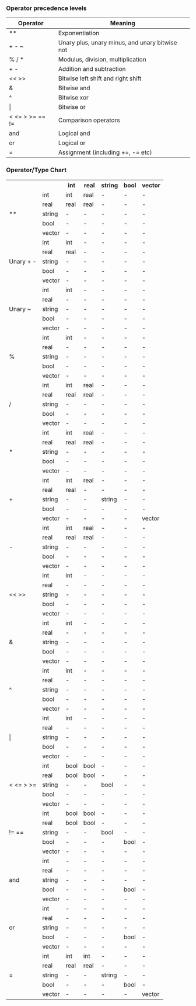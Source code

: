 ### Operator precedence levels

Operator           | Meaning
-------------------|---------
**                 | Exponentiation
+ - ~              | Unary plus, unary minus, and unary bitwise not
% / *              | Modulus, division, multiplication
+ -                | Addition and subtraction
<< >>              | Bitwise left shift and right shift
&                  | Bitwise and
^                  | Bitwise xor
&#124;             | Bitwise or
< <= > >= == !=    | Comparison operators
and                | Logical and
or                 | Logical or
=                  | Assignment (including +=, -= etc)

### Operator/Type Chart



<table>
<tr><th>&nbsp;</th><th>&nbsp;</th><th>int</th><th>real</th><th>string</th><th>bool</th><th>vector</th></tr>
<tr><td rowspan="5">**</td><td>int</td><td>int</td><td>real</td><td>-</td><td>-</td><td>-</td></tr>
<tr><td>real</td><td>real</td><td>real</td><td>-</td><td>-</td><td>-</td></tr>
<tr><td>string</td><td>-</td><td>-</td><td>-</td><td>-</td><td>-</td></tr>
<tr><td>bool</td><td>-</td><td>-</td><td>-</td><td>-</td><td>-</td></tr>
<tr><td>vector</td><td>-</td><td>-</td><td>-</td><td>-</td><td>-</td></tr>
<tr><td rowspan="5">Unary + -</td><td>int</td><td>int</td><td>-</td><td>-</td><td>-</td><td>-</td></tr>
<tr><td>real</td><td>real</td><td>-</td><td>-</td><td>-</td><td>-</td></tr>
<tr><td>string</td><td>-</td><td>-</td><td>-</td><td>-</td><td>-</td></tr>
<tr><td>bool</td><td>-</td><td>-</td><td>-</td><td>-</td><td>-</td></tr>
<tr><td>vector</td><td>-</td><td>-</td><td>-</td><td>-</td><td>-</td></tr>
<tr><td rowspan="5">Unary ~</td><td>int</td><td>int</td><td>-</td><td>-</td><td>-</td><td>-</td></tr>
<tr><td>real</td><td>-</td><td>-</td><td>-</td><td>-</td><td>-</td></tr>
<tr><td>string</td><td>-</td><td>-</td><td>-</td><td>-</td><td>-</td></tr>
<tr><td>bool</td><td>-</td><td>-</td><td>-</td><td>-</td><td>-</td></tr>
<tr><td>vector</td><td>-</td><td>-</td><td>-</td><td>-</td><td>-</td></tr>
<tr><td rowspan="5">%</td><td>int</td><td>int</td><td>-</td><td>-</td><td>-</td><td>-</td></tr>
<tr><td>real</td><td>-</td><td>-</td><td>-</td><td>-</td><td>-</td></tr>
<tr><td>string</td><td>-</td><td>-</td><td>-</td><td>-</td><td>-</td></tr>
<tr><td>bool</td><td>-</td><td>-</td><td>-</td><td>-</td><td>-</td></tr>
<tr><td>vector</td><td>-</td><td>-</td><td>-</td><td>-</td><td>-</td></tr>
<tr><td rowspan="5">/</td><td>int</td><td>int</td><td>real</td><td>-</td><td>-</td><td>-</td></tr>
<tr><td>real</td><td>real</td><td>real</td><td>-</td><td>-</td><td>-</td></tr>
<tr><td>string</td><td>-</td><td>-</td><td>-</td><td>-</td><td>-</td></tr>
<tr><td>bool</td><td>-</td><td>-</td><td>-</td><td>-</td><td>-</td></tr>
<tr><td>vector</td><td>-</td><td>-</td><td>-</td><td>-</td><td>-</td></tr>
<tr><td rowspan="5">*</td><td>int</td><td>int</td><td>real</td><td>-</td><td>-</td><td>-</td></tr>
<tr><td>real</td><td>real</td><td>real</td><td>-</td><td>-</td><td>-</td></tr>
<tr><td>string</td><td>-</td><td>-</td><td>-</td><td>-</td><td>-</td></tr>
<tr><td>bool</td><td>-</td><td>-</td><td>-</td><td>-</td><td>-</td></tr>
<tr><td>vector</td><td>-</td><td>-</td><td>-</td><td>-</td><td>-</td></tr>
<tr><td rowspan="5">+</td><td>int</td><td>int</td><td>real</td><td>-</td><td>-</td><td>-</td></tr>
<tr><td>real</td><td>real</td><td>-</td><td>-</td><td>-</td><td>-</td></tr>
<tr><td>string</td><td>-</td><td>-</td><td>string</td><td>-</td><td>-</td></tr>
<tr><td>bool</td><td>-</td><td>-</td><td>-</td><td>-</td><td>-</td></tr>
<tr><td>vector</td><td>-</td><td>-</td><td>-</td><td>-</td><td>vector</td></tr>
<tr><td rowspan="5">-</td><td>int</td><td>int</td><td>real</td><td>-</td><td>-</td><td>-</td></tr>
<tr><td>real</td><td>real</td><td>real</td><td>-</td><td>-</td><td>-</td></tr>
<tr><td>string</td><td>-</td><td>-</td><td>-</td><td>-</td><td>-</td></tr>
<tr><td>bool</td><td>-</td><td>-</td><td>-</td><td>-</td><td>-</td></tr>
<tr><td>vector</td><td>-</td><td>-</td><td>-</td><td>-</td><td>-</td></tr>
<tr><td rowspan="5">&lt;&lt; &gt;&gt;</td><td>int</td><td>int</td><td>-</td><td>-</td><td>-</td><td>-</td></tr>
<tr><td>real</td><td>-</td><td>-</td><td>-</td><td>-</td><td>-</td></tr>
<tr><td>string</td><td>-</td><td>-</td><td>-</td><td>-</td><td>-</td></tr>
<tr><td>bool</td><td>-</td><td>-</td><td>-</td><td>-</td><td>-</td></tr>
<tr><td>vector</td><td>-</td><td>-</td><td>-</td><td>-</td><td>-</td></tr>
<tr><td rowspan="5">&amp;</td><td>int</td><td>int</td><td>-</td><td>-</td><td>-</td><td>-</td></tr>
<tr><td>real</td><td>-</td><td>-</td><td>-</td><td>-</td><td>-</td></tr>
<tr><td>string</td><td>-</td><td>-</td><td>-</td><td>-</td><td>-</td></tr>
<tr><td>bool</td><td>-</td><td>-</td><td>-</td><td>-</td><td>-</td></tr>
<tr><td>vector</td><td>-</td><td>-</td><td>-</td><td>-</td><td>-</td></tr>
<tr><td rowspan="5">^</td><td>int</td><td>int</td><td>-</td><td>-</td><td>-</td><td>-</td></tr>
<tr><td>real</td><td>-</td><td>-</td><td>-</td><td>-</td><td>-</td></tr>
<tr><td>string</td><td>-</td><td>-</td><td>-</td><td>-</td><td>-</td></tr>
<tr><td>bool</td><td>-</td><td>-</td><td>-</td><td>-</td><td>-</td></tr>
<tr><td>vector</td><td>-</td><td>-</td><td>-</td><td>-</td><td>-</td></tr>
<tr><td rowspan="5">|</td><td>int</td><td>int</td><td>-</td><td>-</td><td>-</td><td>-</td></tr>
<tr><td>real</td><td>-</td><td>-</td><td>-</td><td>-</td><td>-</td></tr>
<tr><td>string</td><td>-</td><td>-</td><td>-</td><td>-</td><td>-</td></tr>
<tr><td>bool</td><td>-</td><td>-</td><td>-</td><td>-</td><td>-</td></tr>
<tr><td>vector</td><td>-</td><td>-</td><td>-</td><td>-</td><td>-</td></tr>
<tr><td rowspan="5">&lt; &lt;= &gt; &gt;=</td><td>int</td><td>bool</td><td>bool</td><td>-</td><td>-</td><td>-</td></tr>
<tr><td>real</td><td>bool</td><td>bool</td><td>-</td><td>-</td><td>-</td></tr>
<tr><td>string</td><td>-</td><td>-</td><td>bool</td><td>-</td><td>-</td></tr>
<tr><td>bool</td><td>-</td><td>-</td><td>-</td><td>-</td><td>-</td></tr>
<tr><td>vector</td><td>-</td><td>-</td><td>-</td><td>-</td><td>-</td></tr>
<tr><td rowspan="5">!= ==</td><td>int</td><td>bool</td><td>bool</td><td>-</td><td>-</td><td>-</td></tr>
<tr><td>real</td><td>bool</td><td>bool</td><td>-</td><td>-</td><td>-</td></tr>
<tr><td>string</td><td>-</td><td>-</td><td>bool</td><td>-</td><td>-</td></tr>
<tr><td>bool</td><td>-</td><td>-</td><td>-</td><td>bool</td><td>-</td></tr>
<tr><td>vector</td><td>-</td><td>-</td><td>-</td><td>-</td><td>-</td></tr>
<tr><td rowspan="5">and</td><td>int</td><td>-</td><td>-</td><td>-</td><td>-</td><td>-</td></tr>
<tr><td>real</td><td>-</td><td>-</td><td>-</td><td>-</td><td>-</td></tr>
<tr><td>string</td><td>-</td><td>-</td><td>-</td><td>-</td><td>-</td></tr>
<tr><td>bool</td><td>-</td><td>-</td><td>-</td><td>bool</td><td>-</td></tr>
<tr><td>vector</td><td>-</td><td>-</td><td>-</td><td>-</td><td>-</td></tr>
<tr><td rowspan="5">or</td><td>int</td><td>-</td><td>-</td><td>-</td><td>-</td><td>-</td></tr>
<tr><td>real</td><td>-</td><td>-</td><td>-</td><td>-</td><td>-</td></tr>
<tr><td>string</td><td>-</td><td>-</td><td>-</td><td>-</td><td>-</td></tr>
<tr><td>bool</td><td>-</td><td>-</td><td>-</td><td>bool</td><td>-</td></tr>
<tr><td>vector</td><td>-</td><td>-</td><td>-</td><td>-</td><td>-</td></tr>
<tr><td rowspan="5">=</td><td>int</td><td>int</td><td>int</td><td>-</td><td>-</td><td>-</td></tr>
<tr><td>real</td><td>real</td><td>real</td><td>-</td><td>-</td><td>-</td></tr>
<tr><td>string</td><td>-</td><td>-</td><td>string</td><td>-</td><td>-</td></tr>
<tr><td>bool</td><td>-</td><td>-</td><td>-</td><td>bool</td><td>-</td></tr>
<tr><td>vector</td><td>-</td><td>-</td><td>-</td><td>-</td><td>vector</td></tr>
</table>



